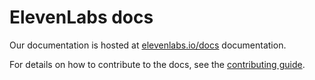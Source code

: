 # ElevenLabs docs

Our documentation is hosted at [elevenlabs.io/docs](https://elevenlabs.io/docs) documentation.

For details on how to contribute to the docs, see the [contributing guide](./CONTRIBUTING.md).
